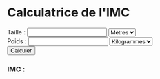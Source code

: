 
<html lang="fr">
<head>
    <meta charset="UTF-8">
    <meta http-equiv="X-UA-Compatible" content="IE=edge">
    <meta name="viewport" content="width=device-width, initial-scale=1.0">
    <title>Calculatrice de l'IMC</title>
    <link rel="stylesheet" href="styles.css">
</head>
<body>
    <div class="left-decoration"></div>
    <div class="right-decoration"></div>
    <div class="calculator-container">
        <h1 class="calculator-title">Calculatrice de l'IMC</h1>
        <div class="form-container">
            <div class="input-container">
                <label class="input-label" for="height-input">Taille :</label>
                <input class="input-field" id="height-input" type="text">
                <select class="unit-select" id="height-unit">
                    <option value="meters" selected>Mètres</option>
                    <option value="feet">Pieds</option>
                </select>
            </div>
            <div class="input-container">
                <label class="input-label" for="weight-input">Poids :</label>
                <input class="input-field" id="weight-input" type="text">
                <select class="unit-select" id="weight-unit">
                    <option value="kilograms" selected>Kilogrammes</option>
                    <option value="pounds">Livres</option>
                </select>
            </div>
            <button class="calculate-button">Calculer</button>
        </div>
        <div class="result-container">
            <h3 class="result-title">IMC :</h3>
            <p class="result-value" id="result"></p>
            <p class="result-statement" id="result-statement"></p>
        </div>
    </div>
    <script src="script.js"></script>
</body>
</html>
